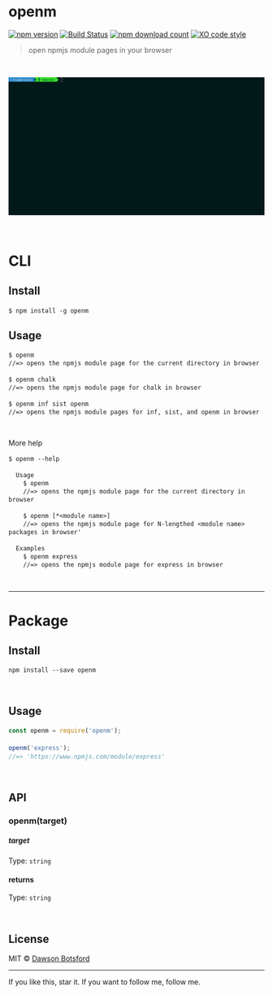 # openm
[![npm version](https://img.shields.io/npm/v/openm.svg)](https://www.npmjs.com/package/openm)
[![Build Status](https://travis-ci.org/dawsonbotsford/openm.svg?branch=master)](https://travis-ci.org/dawsonbotsford/openm)
[![npm download count](http://img.shields.io/npm/dm/openm.svg?style=flat)](http://npmjs.org/openm)
[![XO code style](https://img.shields.io/badge/code_style-XO-5ed9c7.svg)](https://github.com/sindresorhus/xo)

> open npmjs module pages in your browser

<br>

![demo](demo.gif)

<br>

# CLI

## Install
```
$ npm install -g openm
```

## Usage

```
$ openm
//=> opens the npmjs module page for the current directory in browser

$ openm chalk
//=> opens the npmjs module page for chalk in browser

$ openm inf sist openm
//=> opens the npmjs module pages for inf, sist, and openm in browser
```

<br>

More help
```
$ openm --help

  Usage  
    $ openm
    //=> opens the npmjs module page for the current directory in browser

    $ openm [*<module name>]
    //=> opens the npmjs module page for N-lengthed <module name> packages in browser'

  Examples  
    $ openm express
    //=> opens the npmjs module page for express in browser
```

<br>

---
# Package

## Install
```
npm install --save openm
```

<br>

## Usage

```js
const openm = require('openm');

openm('express');
//=> 'https://www.npmjs.com/module/express'
```

<br>

## API

### openm(target)

##### target

Type: `string`

#### returns

Type: `string`

<br>

## License

MIT © [Dawson Botsford](http://dawsonbotsford.com)


---
If you like this, star it. If you want to follow me, follow me.
